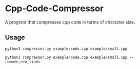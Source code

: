 # Cpp-Code-Compressor

A program that compresses cpp code in terms of character size.


## Usage

    python3 compressor.py example/code.cpp example/small.cpp 

    python3 compressor.py example/code.cpp example/small.cpp --remove_new_lines

